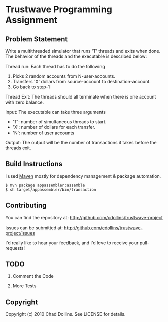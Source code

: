 # Trustwave Programming Assignment

## Problem Statement
Write a multithreaded simulator that runs 'T' threads and exits when done. 
The behavior of the threads and the executable is described below:

Thread run: Each thread has to do the following

 1.  Picks 2 random accounts from N-user-accounts.
 2.  Transfers 'X' dollars from source-account to destination-account.
 3.  Go back to step-1

Thread Exit: The threads should all terminate when there is one account with zero balance.

Input: The executable can take three arguments

 *   'T': number of simultaneous threads to start.
 *   'X': number of dollars for each transfer.
 *   'N': number of user accounts

Output: The output will be the number of transactions it takes before the threads exit.


## Build Instructions
I used [Maven](http://maven.apache.org/) mostly for dependency management & package automation.

    $ mvn package appassembler:assemble
    $ sh target/appassembler/bin/transaction

## Contributing
You can find the repository at: http://github.com/cdollins/trustwave-project

Issues can be submitted at: http://github.com/cdollins/trustwave-project/issues

I'd really like to hear your feedback, and I'd love to receive your pull-requests!

## TODO
 1. Comment the Code

 2. More Tests

## Copyright
Copyright (c) 2010 Chad Dollins. See LICENSE for details.